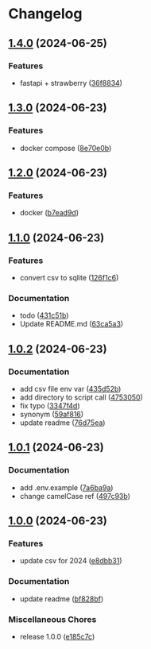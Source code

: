 # Changelog

## [1.4.0](https://github.com/pythoninthegrass/ok_cooling_centers/compare/v1.3.0...v1.4.0) (2024-06-25)


### Features

* fastapi + strawberry ([36f8834](https://github.com/pythoninthegrass/ok_cooling_centers/commit/36f8834d62b061a093e92584699ed2952469b8b8))

## [1.3.0](https://github.com/pythoninthegrass/oklahoma_cooling_centers/compare/v1.2.0...v1.3.0) (2024-06-23)


### Features

* docker compose ([8e70e0b](https://github.com/pythoninthegrass/oklahoma_cooling_centers/commit/8e70e0b5cad461456fe987db9f129e55c844f69a))

## [1.2.0](https://github.com/pythoninthegrass/oklahoma_cooling_centers/compare/v1.1.0...v1.2.0) (2024-06-23)


### Features

* docker ([b7ead9d](https://github.com/pythoninthegrass/oklahoma_cooling_centers/commit/b7ead9deaf0cc23b6c75420baeb32bd5716647f6))

## [1.1.0](https://github.com/pythoninthegrass/oklahoma_cooling_centers/compare/v1.0.2...v1.1.0) (2024-06-23)


### Features

* convert csv to sqlite ([126f1c6](https://github.com/pythoninthegrass/oklahoma_cooling_centers/commit/126f1c663c214179352ef85658583c2fb604c961))


### Documentation

* todo ([431c51b](https://github.com/pythoninthegrass/oklahoma_cooling_centers/commit/431c51b4e4a7b128004c81a92c9bd3435c180d7f))
* Update README.md ([63ca5a3](https://github.com/pythoninthegrass/oklahoma_cooling_centers/commit/63ca5a3dcf87fda22e60e2ccab10990122f52565))

## [1.0.2](https://github.com/pythoninthegrass/oklahoma_cooling_centers/compare/v1.0.1...v1.0.2) (2024-06-23)


### Documentation

* add csv file env var ([435d52b](https://github.com/pythoninthegrass/oklahoma_cooling_centers/commit/435d52b8b5bc06d967f0f144759ce25db9ae7436))
* add directory to script call ([4753050](https://github.com/pythoninthegrass/oklahoma_cooling_centers/commit/475305021bdabf11401e18d2c88c8bb1a2c6fcf8))
* fix typo ([3347f4d](https://github.com/pythoninthegrass/oklahoma_cooling_centers/commit/3347f4d3f6678a78c01ba588eea0de17e1b25166))
* synonym ([59af816](https://github.com/pythoninthegrass/oklahoma_cooling_centers/commit/59af8160029270a54ae5e435494cb503886306e4))
* update readme ([76d75ea](https://github.com/pythoninthegrass/oklahoma_cooling_centers/commit/76d75ead9b9101126706201ab160e8bc16754c09))

## [1.0.1](https://github.com/pythoninthegrass/oklahoma_cooling_centers/compare/v1.0.0...v1.0.1) (2024-06-23)


### Documentation

* add .env.example ([7a6ba9a](https://github.com/pythoninthegrass/oklahoma_cooling_centers/commit/7a6ba9a853988567ee219f9daf6cc43c6622c6b3))
* change camelCase ref ([497c93b](https://github.com/pythoninthegrass/oklahoma_cooling_centers/commit/497c93bf8874d5cee60ca300d48c613424d54b47))

## [1.0.0](https://github.com/pythoninthegrass/oklahoma_cooling_centers/compare/v1.0.0...v1.0.0) (2024-06-23)


### Features

* update csv for 2024 ([e8dbb31](https://github.com/pythoninthegrass/oklahoma_cooling_centers/commit/e8dbb31b47a827ca67145b93200411d440fc4277))


### Documentation

* update readme ([bf828bf](https://github.com/pythoninthegrass/oklahoma_cooling_centers/commit/bf828bf2437c6f94801e9ad9df51f09ae5ec977e))


### Miscellaneous Chores

* release 1.0.0 ([e185c7c](https://github.com/pythoninthegrass/oklahoma_cooling_centers/commit/e185c7c69073949c003963541121f7968eec5e71))
